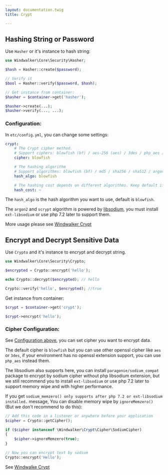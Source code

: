 ```yaml
---
layout: documentation.twig
title: Crypt

---
```


## Hashing String or Password

Use `Hasher` or it's instance to hash string:
 
```php
use Windwalker\Core\Security\Hasher;

$hash = Hasher::create($password);

// Verify it
$bool = Hasher::verify($password, $hash);

// Get instance from container:
$hasher = $container->get('hasher');

$hasher->create(...);
$hasher->verify(..., ...);
```

### Configuration:

In `etc/config.yml`, you can change some settings:

```yaml
crypt:
    # The Crypt cipher method.
    # Support ciphers: blowfish (bf) / aes-256 (aes) / 3des / php_aes / sodium
    cipher: blowfish

    # The hashing algorithm
    # Support algorithms: blowfish (bf) / md5 / sha256 / sha512 / argon2 / scrypt
    hash_algo: blowfish

    # The hashing cost depends on different algorithms. Keep default if you don't know how to use it.
    hash_cost: ~
```

The `hash_algo` is the hash algorithm you want to use, default is `blowfish`.

The `argon2` and `scrypt` algorithm is powered by [libsodium](https://github.com/jedisct1/libsodium), you must install
`ext-libsodium` or use php 7.2 later to support them.

More usage please see [Windwalker Crypt](https://github.com/ventoviro/windwalker-crypt#windwalker-crypt)

## Encrypt and Decrypt Sensitive Data

Use `Crypto` and it's instance to encrypt and decrypt string.

```php
use Windwalker\Core\Security\Crypto;

$encrypted = Crypto::encrypt('hello');

echo Crypto::decrypt($encrypted); // hello

Crypto::verify('hello', $encrypted); //true
```

Get instance from container:

```php
$crypt = $container->get('crypt');

$crypt->encrypt('hello');
```

### Cipher Configuration:

See [Configuration above](#configuration), you can set cipher you want to encrypt data.

The default cipher is `blowfish` but you can use other openssl cipher like `aes` or `3des`,
if your environment has no openssl extension support, you can use `php_aes` instead them.

The libsodium also supports here, you can install `paragonie/sodium_compat` package to encrypt by sodium cipher
without php libsodium extension, but we still recommend you to install `ext-libsodium` or use php 7.2 later to 
support memory wipe and with higher performance.

If you get `sodium_memzero() only supports after php 7.2 or ext-libsodium installed.` message, 
You can disable memory wipe by `ignoreMemzero()` (But we don't recommend to do this):

```php
// Add this code in a listener or anywhere before your application 
$cipher = Crypto::getCipher();

if ($cipher instanceof \Windwalker\Crypt\Cipher\SodiumCipher)
{
    $cipher->ignoreMemzero(true);
}

// Now you can encrypt text by sodium
Crypto::encrypt('Hello');
```

See [Windwalke Crypt](https://github.com/ventoviro/windwalker-crypt#symmetric-key-algorithm-encryption)
